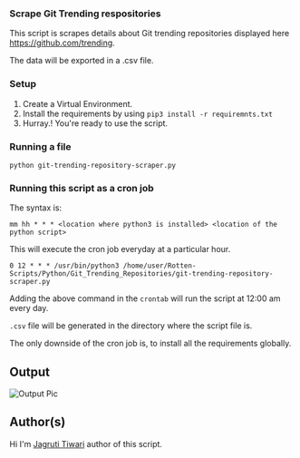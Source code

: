 ### Scrape Git Trending respositories

This script is scrapes details about Git trending repositories displayed here https://github.com/trending.

The data will be exported in a .csv file.

### Setup

1. Create a Virtual Environment.
2. Install the requirements by using `pip3 install -r requiremnts.txt`
3. Hurray.! You're ready to use the script.

### Running a file

`python git-trending-repository-scraper.py`

### Running this script as a cron job

The syntax is:

`mm hh * * * <location where python3 is installed> <location of the python script>`

This will execute the cron job everyday at a particular hour.

`0 12 * * * /usr/bin/python3 /home/user/Rotten-Scripts/Python/Git_Trending_Repositories/git-trending-repository-scraper.py`

Adding the above command in the `crontab` will run the script at 12:00 am every day.

`.csv` file will be generated in the directory where the script file is.

The only downside of the cron job is, to install all the requirements globally.


## Output

![Output Pic](https://i.imgur.com/oJyFuwP.png)

## Author(s)

Hi I'm [Jagruti Tiwari](https://github.com/Jagrutiti/) author of this script.